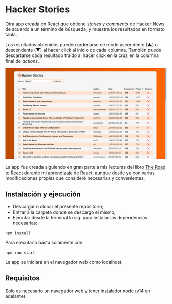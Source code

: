 # Hacker Stories

Otra app creada en React que obtiene *stories* y *comments* de [Hacker News](https://news.ycombinator.com/) de acuerdo a un término de búsqueda, y muestra los resultados en formato tabla.

Los resultados obtenidos pueden ordenarse de modo ascendente (▲) o descendente (▼) al hacer click al inicio de cada columna. También puede descartarse cada resultado traído al hacer click en la cruz en la columna final de *actions*.

![Imagen](https://raw.githubusercontent.com/FedeHC/Hacker-Stories/master/src/shared/img/image.png)

La app fue creada siguiendo en gran parte a mis lecturas del libro [The Road to React](https://github.com/the-road-to-learn-react) durante mi aprendizaje de React, aunque desde ya con varias modificaciones propias que consideré necesarias y convenientes.

## Instalación y ejecución

* Descargar o clonar el presente repositorio;
* Entrar a la carpeta donde se descargó el mismo;
* Ejecutar desde la terminal lo sig. para instalar las dependencias necesarias:

```node
npm install
```

Para ejecutarlo basta solamente con:

```node
npm run start
```

La app se iniciará en el navegador web como localhost.

## Requisitos

Solo es necesario un navegador web y tener instalador [node](https://nodejs.org/en/) (v14 en adelante).